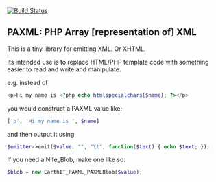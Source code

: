 [![Build Status](https://travis-ci.org/EarthlingInteractive/PAXML.svg?branch=master)](https://travis-ci.org/EarthlingInteractive/PAXML)

## PAXML: PHP Array [representation of] XML

This is a tiny library for emitting XML.  Or XHTML.

Its intended use is to replace HTML/PHP template code with something
easier to read and write and manipulate.

e.g. instead of

```php
<p>Hi my name is <?php echo htmlspecialchars($name); ?></p>
```

you would construct a PAXML value like:

```php
['p', 'Hi my name is ', $name]
```

and then output it using 

```php
$emitter->emit($value, "", "\t", function($text) { echo $text; });
```

If you need a Nife_Blob, make one like so:

```php
$blob = new EarthIT_PAXML_PAXMLBlob($value);
```
